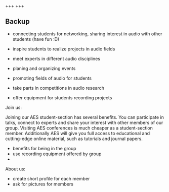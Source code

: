 +++
+++

## Backup

 - connecting students for networking, sharing interest in audio with other students (have fun :D)
 - inspire students to realize projects in audio fields
 - meet experts in different audio disciplines
 - planing and organizing events 

 - promoting fields of audio for students
 - take parts in competitions in audio research
 - offer equipment for students recording projects

Join us:

Joining our AES student-section has several benefits. You can participate in talks, connect to experts and share your interest with other members of our group. Visiting AES conferences is much cheaper as a student-section member. Additionally AES will give you full access to educational and cutting-edge online material, such as tutorials and journal papers.

 - benefits for being in the group
 - use recording equipment offered by group
 - 

About us:
 - create short profile for each member
 - ask for pictures for members

